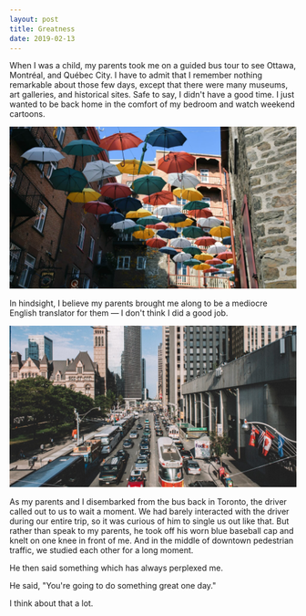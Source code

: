 ```yaml
---
layout: post
title: Greatness
date: 2019-02-13
---
```


When I was a child, my parents took me on a guided bus tour to see Ottawa, Montréal, and Québec City. I have to admit that I remember nothing remarkable about those few days, except that there were many museums, art galleries, and historical sites. Safe to say, I didn't have a good time. I just wanted to be back home in the comfort of my bedroom and watch weekend cartoons.

![](/assets/posts/2019-02-13-greatness_quebec-city_umbrella-alley.jpg)

In hindsight, I believe my parents brought me along to be a mediocre English translator for them — I don't think I did a good job.

![](/assets/posts/2019-02-13-greatness_toronto_city-hall.jpg)

As my parents and I disembarked from the bus back in Toronto, the driver called out to us to wait a moment. We had barely interacted with the driver during our entire trip, so it was curious of him to single us out like that. But rather than speak to my parents, he took off his worn blue baseball cap and knelt on one knee in front of me. And in the middle of downtown pedestrian traffic, we studied each other for a long moment.

He then said something which has always perplexed me.

He said, "You're going to do something great one day."

I think about that a lot.
